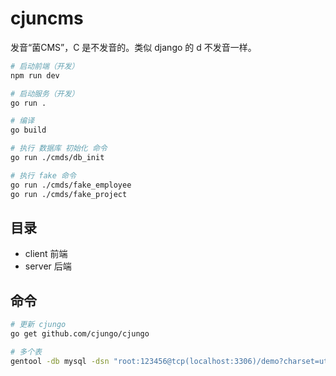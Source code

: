 # cjuncms

发音“菌CMS”，C 是不发音的。类似 django 的 d 不发音一样。

```bash
# 启动前端（开发）
npm run dev
```

```bash
# 启动服务（开发）
go run .

# 编译
go build
```

```bash
# 执行 数据库 初始化 命令
go run ./cmds/db_init

# 执行 fake 命令
go run ./cmds/fake_employee
go run ./cmds/fake_project
```

## 目录

- client 前端
- server 后端

## 命令

```bash
# 更新 cjungo
go get github.com/cjungo/cjungo
```

```bash
# 多个表
gentool -db mysql -dsn "root:123456@tcp(localhost:3306)/demo?charset=utf8mb4&parseTime=True&loc=Local" -tables "cj_permission, cj_employee_permission, cj_employee, cj_operation, cj_project, cj_project_employee, cj_pass, cj_script, cj_machine_cpu_time, cj_machine_virtual_memory" -modelPkgName="model" -outPath="./entity" -fieldNullable -fieldWithIndexTag -fieldWithTypeTag  -fieldSignable 
```